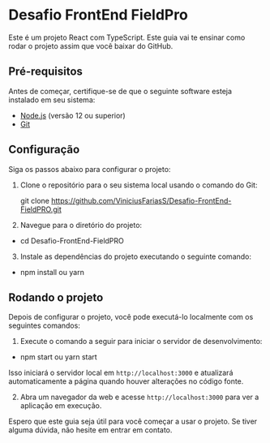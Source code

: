 # Desafio FrontEnd FieldPro

Este é um projeto React com TypeScript. Este guia vai te ensinar como rodar o projeto assim que você baixar do GitHub.

## Pré-requisitos

Antes de começar, certifique-se de que o seguinte software esteja instalado em seu sistema:

- [Node.js](https://nodejs.org) (versão 12 ou superior)
- [Git](https://git-scm.com)

## Configuração

Siga os passos abaixo para configurar o projeto:

1. Clone o repositório para o seu sistema local usando o comando do Git:

    git clone https://github.com/ViniciusFariasS/Desafio-FrontEnd-FieldPRO.git

2. Navegue para o diretório do projeto:

- cd Desafio-FrontEnd-FieldPRO

3. Instale as dependências do projeto executando o seguinte comando:

- npm install ou yarn

## Rodando o projeto

Depois de configurar o projeto, você pode executá-lo localmente com os seguintes comandos:

1. Execute o comando a seguir para iniciar o servidor de desenvolvimento:

- npm start ou yarn start

Isso iniciará o servidor local em `http://localhost:3000` e atualizará automaticamente a página quando houver alterações no código fonte.

2. Abra um navegador da web e acesse `http://localhost:3000` para ver a aplicação em execução.

Espero que este guia seja útil para você começar a usar o projeto. Se tiver alguma dúvida, não hesite em entrar em contato.
